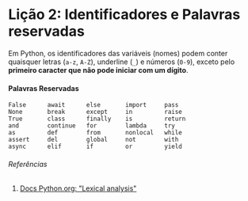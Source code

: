 # Lição 2: Identificadores e Palavras reservadas
Em Python, os identificadores das variáveis (nomes) podem conter quaisquer letras (`a-z`, `A-Z`), underline (`_`) e 
números (`0-9`), exceto pelo **primeiro caracter que não pode iniciar com um dígito**.

#### Palavras Reservadas
```
False      await      else       import     pass
None       break      except     in         raise
True       class      finally    is         return
and        continue   for        lambda     try
as         def        from       nonlocal   while
assert     del        global     not        with
async      elif       if         or         yield
```

###### Referências
1. [Docs Python.org: "Lexical analysis"](https://docs.python.org/3/reference/lexical_analysis.html#identifiers)
